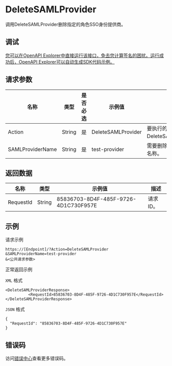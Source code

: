 # DeleteSAMLProvider

调用DeleteSAMLProvider删除指定的角色SSO身份提供商。

## 调试

[您可以在OpenAPI Explorer中直接运行该接口，免去您计算签名的困扰。运行成功后，OpenAPI Explorer可以自动生成SDK代码示例。](https://api.aliyun.com/#product=Ims&api=DeleteSAMLProvider&type=RPC&version=2019-08-15)

## 请求参数

|名称|类型|是否必选|示例值|描述|
|--|--|----|---|--|
|Action|String|是|DeleteSAMLProvider|要执行的操作。取值：DeleteSAMLProvider。 |
|SAMLProviderName|String|是|test-provider|需要删除的身份提供商名称。 |

## 返回数据

|名称|类型|示例值|描述|
|--|--|---|--|
|RequestId|String|85836703-8D4F-485F-9726-4D1C730F957E|请求ID。 |

## 示例

请求示例

```
https://[Endpoint]/?Action=DeleteSAMLProvider
&SAMLProviderName=test-provider
&<公共请求参数>
```

正常返回示例

`XML` 格式

```
<DeleteSAMLProviderResponse>
          <RequestId>85836703-8D4F-485F-9726-4D1C730F957E</RequestId>
</DeleteSAMLProviderResponse>
```

`JSON` 格式

```
{
  "RequestId": "85836703-8D4F-485F-9726-4D1C730F957E"
}
```

## 错误码

访问[错误中心](https://error-center.alibabacloud.com/status/product/Ims)查看更多错误码。

